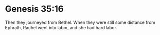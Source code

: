 # Genesis 35:16

Then they journeyed from Bethel. When they were still some distance from Ephrath, Rachel went into labor, and she had hard labor.
